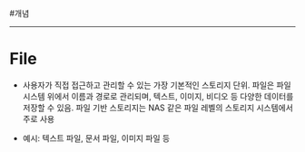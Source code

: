 #개념

---
# File
- 사용자가 직접 접근하고 관리할 수 있는 가장 기본적인 스토리지 단위. 파일은 파일 시스템 위에서 이름과 경로로 관리되며, 텍스트, 이미지, 비디오 등 다양한 데이터를 저장할 수 있음. 파일 기반 스토리지는 NAS 같은 파일 레벨의 스토리지 시스템에서 주로 사용

- 예시: 텍스트 파일, 문서 파일, 이미지 파일 등